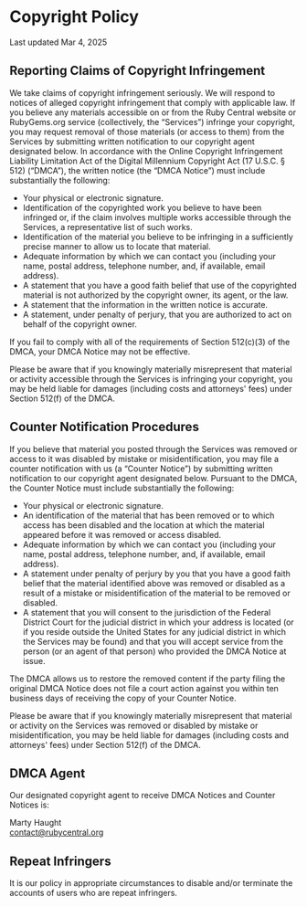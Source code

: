 # Copyright Policy

Last updated Mar 4, 2025

## Reporting Claims of Copyright Infringement

We take claims of copyright infringement seriously. We will respond to notices of alleged copyright infringement that comply with applicable law. If you believe any materials accessible on or from the Ruby Central website or RubyGems.org service (collectively, the “Services”) infringe your copyright, you may request removal of those materials (or access to them) from the Services by submitting written notification to our copyright agent designated below. In accordance with the Online Copyright Infringement Liability Limitation Act of the Digital Millennium Copyright Act (17 U.S.C. § 512\) (“DMCA”), the written notice (the “DMCA Notice”) must include substantially the following:

- Your physical or electronic signature.  
- Identification of the copyrighted work you believe to have been infringed or, if the claim involves multiple works accessible through the Services, a representative list of such works.  
- Identification of the material you believe to be infringing in a sufficiently precise manner to allow us to locate that material.  
- Adequate information by which we can contact you (including your name, postal address, telephone number, and, if available, email address).  
- A statement that you have a good faith belief that use of the copyrighted material is not authorized by the copyright owner, its agent, or the law.  
- A statement that the information in the written notice is accurate.  
- A statement, under penalty of perjury, that you are authorized to act on behalf of the copyright owner.

If you fail to comply with all of the requirements of Section 512(c)(3) of the DMCA, your DMCA Notice may not be effective.

Please be aware that if you knowingly materially misrepresent that material or activity accessible through the Services is infringing your copyright, you may be held liable for damages (including costs and attorneys' fees) under Section 512(f) of the DMCA.

## Counter Notification Procedures

If you believe that material you posted through the Services was removed or access to it was disabled by mistake or misidentification, you may file a counter notification with us (a “Counter Notice”) by submitting written notification to our copyright agent designated below. Pursuant to the DMCA, the Counter Notice must include substantially the following:

- Your physical or electronic signature.  
- An identification of the material that has been removed or to which access has been disabled and the location at which the material appeared before it was removed or access disabled.  
- Adequate information by which we can contact you (including your name, postal address, telephone number, and, if available, email address).  
- A statement under penalty of perjury by you that you have a good faith belief that the material identified above was removed or disabled as a result of a mistake or misidentification of the material to be removed or disabled.  
- A statement that you will consent to the jurisdiction of the Federal District Court for the judicial district in which your address is located (or if you reside outside the United States for any judicial district in which the Services may be found) and that you will accept service from the person (or an agent of that person) who provided the DMCA Notice at issue.

The DMCA allows us to restore the removed content if the party filing the original DMCA Notice does not file a court action against you within ten business days of receiving the copy of your Counter Notice.

Please be aware that if you knowingly materially misrepresent that material or activity on the Services was removed or disabled by mistake or misidentification, you may be held liable for damages (including costs and attorneys' fees) under Section 512(f) of the DMCA.

## DMCA Agent

Our designated copyright agent to receive DMCA Notices and Counter Notices is:

Marty Haught  
[contact@rubycentral.org](mailto:contact@rubycentral.org)

## Repeat Infringers

It is our policy in appropriate circumstances to disable and/or terminate the accounts of users who are repeat infringers.  
